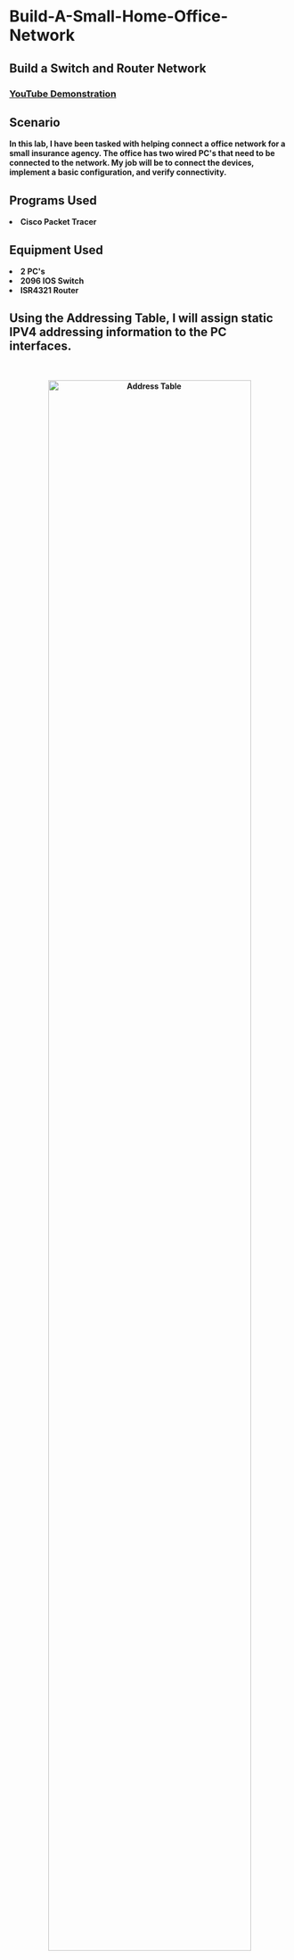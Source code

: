 # Build-A-Small-Home-Office-Network

<h2>Build a Switch and Router Network</h2>


 ### [YouTube Demonstration](https://youtu.be/shg64y6xEC0)


<h2>Scenario</h2>
<b>In this lab, I have been tasked with helping connect a office network for a small insurance agency. The office has two wired PC's that need to be connected to the network. My job will be to connect the devices, implement a basic configuration, and verify connectivity. 
</b>
<b>
</b>
<b>
 <h2>Programs Used</h2>
<li>Cisco Packet Tracer</li>
<b>
</b>

<h2>Equipment Used</h2>

<li>2 PC's</li>
<li>2096 IOS Switch</li>
<li>ISR4321 Router</li>

<b></b> 
<b></b> 
<b>
<h2>Using the Addressing Table, I will assign static IPV4 addressing information to the PC interfaces. </h2>
<br />

<p align="center">
<img src="https://i.imgur.com/6Tt1GNf.png" height="85%" width="85%" alt="Address Table"/>
</p>


<h2>Ping request failed between PCA and PCB because router interface, which is the default gateway has not been configured yet</h2>

<p align="center">
<img src="https://i.imgur.com/ykqqfW6.png" height="85%" width="85%" alt="PCA sending a ping request to PCB"/>
</p>

<h2>The Router has been properly configured using the Addressing Table</h2>

<p align="center">
<img src="https://i.imgur.com/4ZqZyku.png" height="85%" width="85%" alt="Image Analysis Dataflow"/>

 <h2>The router has been configured with SSH, enabling remote access. The verification of remote access has been verified.  </h2>

<p align="center">
<img src="https://i.imgur.com/Idbg6PY.png" height="85%" width="85%" alt="Remote access has been enabled and veified"/>
</p>


<!--
 ```diff
- text in red
+ text in green
! text in orange
# text in gray
@@ text in purple (and bold)@@
```
--!>
